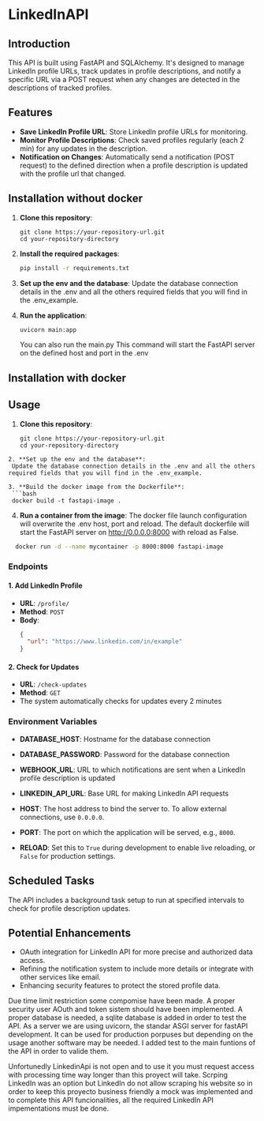 # LinkedInAPI

## Introduction
This API is built using FastAPI and SQLAlchemy. It's designed to manage LinkedIn profile URLs, track updates in profile descriptions, and notify a specific URL via a POST request when any changes are detected in the descriptions of tracked profiles.

## Features
- **Save LinkedIn Profile URL**: Store LinkedIn profile URLs for monitoring.
- **Monitor Profile Descriptions**: Check saved profiles regularly (each 2 min) for any updates in the description.
- **Notification on Changes**: Automatically send a notification (POST request) to the defined direction when a profile description is updated with the profile url that changed.


## Installation without docker
1. **Clone this repository**:
   ```
   git clone https://your-repository-url.git
   cd your-repository-directory
   ```

2. **Install the required packages**:
   ```bash
   pip install -r requirements.txt
   ```

3. **Set up the env and the database**:
   Update the database connection details in the .env and all the others required fields that you will find in the .env_example.

4. **Run the application**:
   ```bash
   uvicorn main:app
   ```

   You can also run the main.py
   This command will start the FastAPI server on the defined host and port in the .env

## Installation with docker


## Usage
1. **Clone this repository**:
   ```
   git clone https://your-repository-url.git
   cd your-repository-directory
  ```
2. **Set up the env and the database**:
   Update the database connection details in the .env and all the others required fields that you will find in the .env_example.

3. **Build the docker image from the Dockerfile**: 
   ```bash
   docker build -t fastapi-image .
   ```

4. **Run a container from the image**:
The docker file launch configuration will overwrite the .env host, port and reload. The default dockerfile will start the FastAPI server on http://0.0.0.0:8000 with reload as False.
  ```bash
    docker run -d --name mycontainer -p 8000:8000 fastapi-image
```
### Endpoints

#### 1. Add LinkedIn Profile
- **URL**: `/profile/`
- **Method**: `POST`
- **Body**:
  ```json
  {
    "url": "https://www.linkedin.com/in/example"
  }
  ```

#### 2. Check for Updates
- **URL**: `/check-updates`
- **Method**: `GET`
- The system automatically checks for updates every 2 minutes

### Environment Variables
- **DATABASE_HOST**: Hostname for the database connection
- **DATABASE_PASSWORD**: Password for the database connection
- **WEBHOOK_URL**: URL to which notifications are sent when a LinkedIn profile description is updated
- **LINKEDIN_API_URL**: Base URL for making LinkedIn API requests

- **HOST**: The host address to bind the server to. To allow external connections, use `0.0.0.0`.
- **PORT**: The port on which the application will be served, e.g., `8000`.
- **RELOAD**: Set this to `True` during development to enable live reloading, or `False` for production settings.

## Scheduled Tasks
The API includes a background task setup to run at specified intervals to check for profile description updates.

## Potential Enhancements
- OAuth integration for LinkedIn API for more precise and authorized data access.
- Refining the notification system to include more details or integrate with other services like email.
- Enhancing security features to protect the stored profile data.

Due time limit restriction some compomise have been made. A proper security user AOuth and token sistem should have been implemented. A proper database is needed, a sqlite database is added in order to test the API. As a server we are using uvicorn, the standar ASGI server for fastAPI development. It can be used for production porpuses but depending on the usage another software may be needed. I added test to the main funtions of the API in order to valide them.

Unfortunedly LinkedinApi is not open and to use it you must request access with processing time way longer than this proyect will take. Scrping LinkedIn was an option but LinkedIn do not allow scraping his website so in order to keep this proyecto business friendly a mock was implemented and to complete this API funcionalities, all the required LinkedIn API impementations must be done.